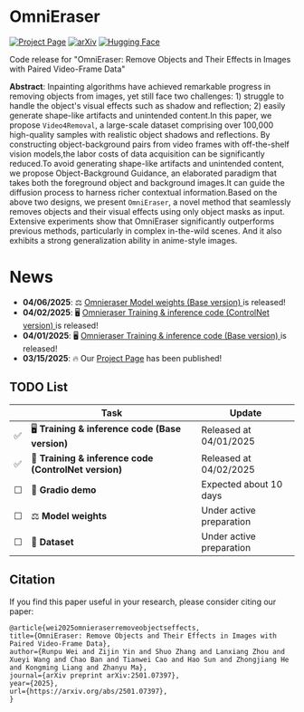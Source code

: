 # OmniEraser

[![Project Page](https://img.shields.io/badge/Project-Page-green.svg)](https://pris-cv.github.io/Omnieraser/)
[![arXiv](https://img.shields.io/badge/arXiv-2501.07397-b31b1b.svg)](https://arxiv.org/pdf/2501.07397)
[![Hugging Face](https://img.shields.io/badge/Demo-🤗%20Hugging%20Face-blue)](https://huggingface.co/spaces/theSure/Omnieraser)

Code release for "OmniEraser: Remove Objects and Their Effects in Images with Paired Video-Frame Data" 

**Abstract**: Inpainting algorithms have achieved remarkable progress in removing objects from images, yet still face two challenges: 1) struggle to handle the object's visual effects such as shadow and reflection; 2) easily generate shape-like artifacts and unintended content.In this paper, we propose `Video4Removal`, a large-scale dataset comprising over 100,000 high-quality samples with realistic object shadows and reflections. By constructing object-background pairs from video frames with off-the-shelf vision models,the labor costs of data acquisition can be significantly reduced.To avoid generating shape-like artifacts and unintended content, we propose Object-Background Guidance, an elaborated paradigm that takes both the foreground object and background images.It can guide the diffusion process to harness richer contextual information.Based on the above two designs, we present `OmniEraser`, a novel method that seamlessly removes objects and their visual effects using only object masks as input. Extensive experiments show that OmniEraser significantly outperforms previous methods, particularly in complex in-the-wild scenes. And it also exhibits a strong generalization ability in anime-style images. 


# News
- **04/06/2025**: ⚖️ [Omnieraser Model weights (Base version) ](https://huggingface.co/theSure/Omnieraser/tree/main) is released!
- **04/02/2025**: 🖥️ [Omnieraser Training & inference code (ControlNet version) ](https://github.com/PRIS-CV/Omnieraser/tree/main/ControlNet_version) is released!
- **04/01/2025**: 🖥️ [Omnieraser Training & inference code (Base version) ](https://github.com/PRIS-CV/DemoFusion) is released!
- **03/15/2025**: 🔥 Our [Project Page](https://pris-cv.github.io/Omnieraser/) has been published!


## TODO List

|  | Task                         | Update  |
|----|------------------------------|------------------|
| ✅ | 🖥️ **Training & inference code (Base version)** | Released at 04/01/2025 |
| ✅ | 📌 **Training & inference code (ControlNet version)** | Released at 04/02/2025 |
| ☐  | 🤗 **Gradio demo**           | Expected about 10 days |
| ☐  | ⚖️ **Model weights**        | Under active preparation |
| ☐  | 📂 **Dataset**               | Under active preparation |


## Citation
If you find this paper useful in your research, please consider citing our paper:
```
@article{wei2025omnieraserremoveobjectseffects,
title={OmniEraser: Remove Objects and Their Effects in Images with Paired Video-Frame Data},
author={Runpu Wei and Zijin Yin and Shuo Zhang and Lanxiang Zhou and Xueyi Wang and Chao Ban and Tianwei Cao and Hao Sun and Zhongjiang He and Kongming Liang and Zhanyu Ma},
journal={arXiv preprint arXiv:2501.07397},
year={2025},
url={https://arxiv.org/abs/2501.07397},
}
```
